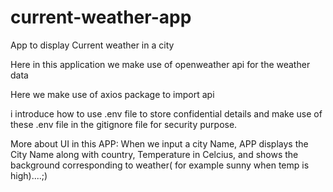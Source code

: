 # current-weather-app
App to display Current weather in a city

Here in this application we make use of openweather api for the weather data 

Here we make use of axios package to import api 

i introduce how to use .env file to store confidential details and make use of these .env file in the gitignore file for security purpose.

More about UI in this APP:
When we input a city Name, APP displays the City Name along with country, Temperature in Celcius, and shows the background corresponding to weather( for example sunny when temp is high)....;)

